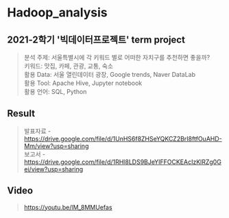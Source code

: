 # Hadoop_analysis

## 2021-2학기 '빅데이터프로젝트' term project
> 분석 주제: 서울특별시에 각 키워드 별로 어떠한 자치구를 추천하면 좋을까? <br>
> 키워드: 맛집, 카페, 관광, 교통, 숙소<br>
> 활용 Data: 서울 열린데이터 광장, Google trends, Naver DataLab<br>
> 활용 Tool: Apache Hive, Jupyter notebook<br>
> 활용 언어: SQL, Python

## Result
> 발표자료 - https://drive.google.com/file/d/1UnHS6f8ZHSeYQKCZ2BrI8ftfOuAHD-Mm/view?usp=sharing <br>
> 보고서 - https://drive.google.com/file/d/1RHl8LDS9BJeYIFFOCKEAcIzKlRZg0Gei/view?usp=sharing

## Video
> https://youtu.be/lM_8MMUefas
